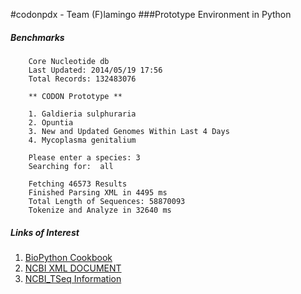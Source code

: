 #codonpdx - Team (F)lamingo
###Prototype Environment in Python

##### Benchmarks
```
    Core Nucleotide db
    Last Updated: 2014/05/19 17:56
    Total Records: 132483076

    ** CODON Prototype **

    1. Galdieria sulphuraria
    2. Opuntia
    3. New and Updated Genomes Within Last 4 Days
    4. Mycoplasma genitalium

    Please enter a species: 3
    Searching for:  all

    Fetching 46573 Results
    Finished Parsing XML in 4495 ms
    Total Length of Sequences: 58870093
    Tokenize and Analyze in 32640 ms
```

##### Links of Interest

1. [BioPython Cookbook][1]
2. [NCBI XML DOCUMENT][2]
3. [NCBI_TSeq Information][3]

[1]: http://biopython.org/DIST/docs/tutorial/Tutorial.html
[2]: http://www.ncbi.nlm.nih.gov/IEB/ToolBox/XML/ncbixml.txt
[3]: http://goo.gl/j4veI8
